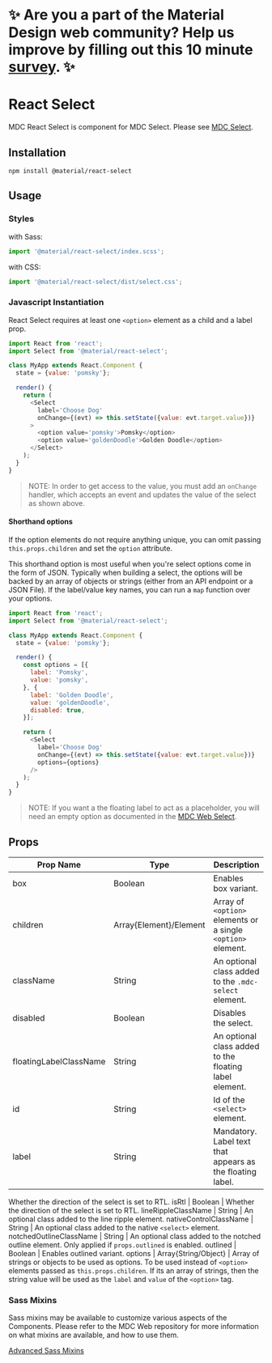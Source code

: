 # ✨ Are you a part of the Material Design web community? Help us improve by filling out this 10 minute <a href='https://bit.ly/materialwebsurvey'>survey</a>. ✨

# React Select

MDC React Select is component for MDC Select. Please see [MDC Select](https://github.com/material-components/material-components-web/tree/master/packages/mdc-select/).

## Installation

```
npm install @material/react-select
```

## Usage

### Styles

with Sass:
```js
import '@material/react-select/index.scss';
```

with CSS:
```js
import '@material/react-select/dist/select.css';
```

### Javascript Instantiation

React Select requires at least one `<option>` element as a child and a label prop.

```js
import React from 'react';
import Select from '@material/react-select';

class MyApp extends React.Component {
  state = {value: 'pomsky'};

  render() {
    return (
      <Select
        label='Choose Dog'
        onChange={(evt) => this.setState({value: evt.target.value})}
      >
        <option value='pomsky'>Pomsky</option>
        <option value='goldenDoodle'>Golden Doodle</option>
      </Select>
    );
  }
}
```

> NOTE: In order to get access to the value, you must add an `onChange` handler, which accepts an event and updates the value of the select as shown above.

#### Shorthand options

If the option elements do not require anything unique, you can omit passing `this.props.children` and set the `option` attribute.

This shorthand option is most useful when you're select options come in the form of JSON. Typically when building a select, the options will be backed by an array of objects or strings (either from an API endpoint or a JSON File). If the label/value key names, you can run a `map` function over your options.

```js
import React from 'react';
import Select from '@material/react-select';

class MyApp extends React.Component {
  state = {value: 'pomsky'};

  render() {
    const options = [{
      label: 'Pomsky',
      value: 'pomsky',
    }, {
      label: 'Golden Doodle',
      value: 'goldenDoodle',
      disabled: true,
    }];

    return (
      <Select
        label='Choose Dog'
        onChange={(evt) => this.setState({value: evt.target.value})}
        options={options}
      />
    );
  }
}
```

> NOTE: If you want a the floating label to act as a placeholder, you will need
> an empty option as documented in the [MDC Web Select](https://github.com/material-components/material-components-web/tree/master/packages/mdc-select/#using-the-floating-label-as-the-placeholder).

## Props

Prop Name | Type | Description
--- | --- | ---
box | Boolean | Enables box variant.
children | Array{Element}/Element | Array of `<option>` elements or a single `<option>` element.
className | String | An optional class added to the `.mdc-select` element.
disabled | Boolean | Disables the select.
floatingLabelClassName | String | An optional class added to the floating label element.
id | String | Id of the `<select>` element.
label | String | Mandatory. Label text that appears as the floating label.
Whether the direction of the select is set to RTL.
isRtl | Boolean | Whether the direction of the select is set to RTL.
lineRippleClassName | String | An optional class added to the line ripple element.
nativeControlClassName | String | An optional class added to the native `<select>` element.
notchedOutlineClassName | String | An optional class added to the notched outline element. Only applied if `props.outlined` is enabled.
outlined | Boolean | Enables outlined variant.
options | Array{String/Object} | Array of strings or objects to be used as options. To be used instead of `<option>` elements passed as `this.props.children`. If its an array of strings, then the string value will be used as the `label` and `value` of the `<option>` tag.

### Sass Mixins

Sass mixins may be available to customize various aspects of the Components. Please refer to the
MDC Web repository for more information on what mixins are available, and how to use them.

[Advanced Sass Mixins](https://github.com/material-components/material-components-web/blob/master/packages/mdc-select/README.md#sass-mixins)
